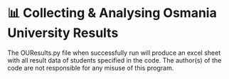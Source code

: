 # 📊 Collecting & Analysing Osmania University Results
The OUResults.py file when successfully run will produce an excel sheet with all result data of students specified in the code. The author(s) of the code are not responsible for any misuse of this program. 
